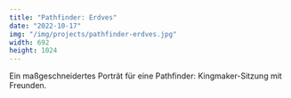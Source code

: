 ```yaml
---
title: "Pathfinder: Erdves"
date: "2022-10-17"
img: "/img/projects/pathfinder-erdves.jpg"
width: 692
height: 1024
---
```


Ein maßgeschneidertes Porträt für eine Pathfinder: Kingmaker-Sitzung mit Freunden.
